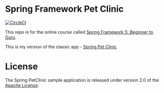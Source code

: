 # Spring Framework Pet Clinic

[![CircleCI](https://circleci.com/gh/jberardo/pet-clinic.svg?style=svg&circle-token=3d8000e52df9c0a98148b0b4901a15a4041517d3)](https://circleci.com/gh/jberardo/pet-clinic)

This repo is for the online course called [Spring Framework 5: Beginner to Guru](https://www.udemy.com/spring-framework-5-beginner-to-guru/?couponCode=GITHUB_SFGPETCLINIC).

This is my version of the classic app - [Spring Pet Clinic](https://github.com/spring-projects/spring-petclinic)

# License

The Spring PetClinic sample application is released under version 2.0 of the [Apache License](http://www.apache.org/licenses/LICENSE-2.0).
